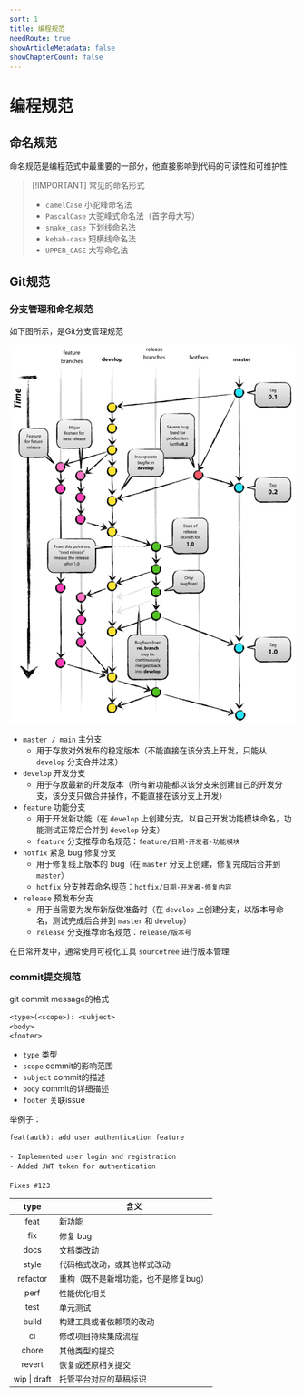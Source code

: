 ```yaml
---
sort: 1
title: 编程规范
needRoute: true
showArticleMetadata: false
showChapterCount: false
---
```

# 编程规范

## 命名规范

命名规范是编程范式中最重要的一部分，他直接影响到代码的可读性和可维护性

> [!IMPORTANT] 常见的命名形式
>
> * `camelCase` 小驼峰命名法
> * `PascalCase` 大驼峰式命名法（首字母大写）
> * `snake_case` 下划线命名法
> * `kebab-case` 短横线命名法
> * `UPPER_CASE` 大写命名法

## Git规范

### 分支管理和命名规范

如下图所示，是Git分支管理规范

![git-flow](./git-flow.png)

* `master / main` 主分支
  * 用于存放对外发布的稳定版本（不能直接在该分支上开发，只能从 `develop` 分支合并过来）
* `develop` 开发分支
  * 用于存放最新的开发版本（所有新功能都以该分支来创建自己的开发分支，该分支只做合并操作，不能直接在该分支上开发）
* `feature` 功能分支
  * 用于开发新功能（在 `develop` 上创建分支，以自己开发功能模块命名，功能测试正常后合并到 `develop` 分支）
  * `feature` 分支推荐命名规范：`feature/日期-开发者-功能模块`
* `hotfix` 紧急 bug 修复分支
  * 用于修复线上版本的 bug（在 `master` 分支上创建，修复完成后合并到 `master`）
  * `hotfix` 分支推荐命名规范：`hotfix/日期-开发者-修复内容`
* `release` 预发布分支
  * 用于当需要为发布新版做准备时（在 `develop` 上创建分支，以版本号命名，测试完成后合并到 `master` 和 `develop`）
  * `release` 分支推荐命名规范：`release/版本号`

在日常开发中，通常使用可视化工具 `sourcetree` 进行版本管理

### commit提交规范

git commit message的格式

```txt
<type>(<scope>): <subject>
<body>
<footer>
```

* `type` 类型
* `scope` commit的影响范围
* `subject` commit的描述
* `body` commit的详细描述
* `footer` 关联issue

举例子：

```txt
feat(auth): add user authentication feature

- Implemented user login and registration
- Added JWT token for authentication

Fixes #123
```

|     type     | 含义                   |
| :----------: | -------------------- |
|     feat     | 新功能                  |
|     fix      | 修复 bug               |
|     docs     | 文档类改动                |
|    style     | 代码格式改动，或其他样式改动       |
|   refactor   | 重构（既不是新增功能，也不是修复bug） |
|     perf     | 性能优化相关               |
|     test     | 单元测试                 |
|    build     | 构建工具或者依赖项的改动         |
|      ci      | 修改项目持续集成流程           |
|    chore     | 其他类型的提交              |
|    revert    | 恢复或还原相关提交            |
| wip \| draft | 托管平台对应的草稿标识          |